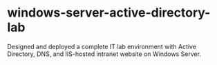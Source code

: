 # windows-server-active-directory-lab
Designed and deployed a complete IT lab environment with Active Directory, DNS, and IIS-hosted intranet website on Windows Server.
